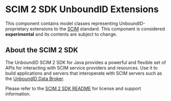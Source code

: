 # SCIM 2 SDK UnboundID Extensions
This component contains model classes representing UnboundID-proprietary extensions to the [SCIM](http://www.simplecloud.info) standard. This component is considered **experimental** and its contents are subject to change.

## About the SCIM 2 SDK
  
The UnboundID SCIM 2 SDK for Java provides a powerful and flexible set of APIs for interacting with SCIM service providers and resources. Use it to build applications and servers that interoperate with SCIM servers such as the [UnboundID Data Broker](https://www.unboundid.com/data-broker).

Please refer to the [SCIM 2 SDK README](https://github.com/UnboundID/scim2) for license and support information.
